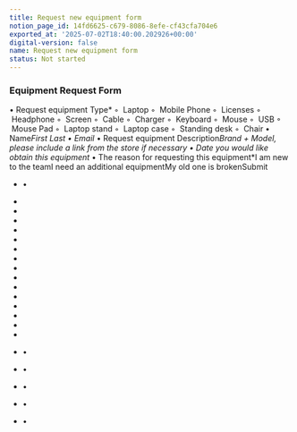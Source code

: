 ```yaml
---
title: Request new equipment form
notion_page_id: 14fd6625-c679-8086-8efe-cf43cfa704e6
exported_at: '2025-07-02T18:40:00.202926+00:00'
digital-version: false
name: Request new equipment form
status: Not started
---
```


### Equipment Request Form

• Request equipment Type*
    ◦  Laptop
    ◦  Mobile Phone
    ◦  Licenses
    ◦  Headphone
    ◦  Screen
    ◦  Cable
    ◦  Charger
    ◦  Keyboard
    ◦  Mouse
    ◦  USB
    ◦  Mouse Pad
    ◦  Laptop stand
    ◦  Laptop case
    ◦  Standing desk
    ◦  Chair
• Name*First Last
• Email*
• Request equipment Description*Brand + Model, please include a link from the store if necessary
• Date you would like obtain this equipment*
• The reason for requesting this equipment*I am new to the teamI need an additional equipmentMy old one is brokenSubmit

- •

- 

- 

- 

- 

- 

- 

- 

- 

- 

- 

- 

- 

- 

- 

- 

- •

- •

- •

- •

- •